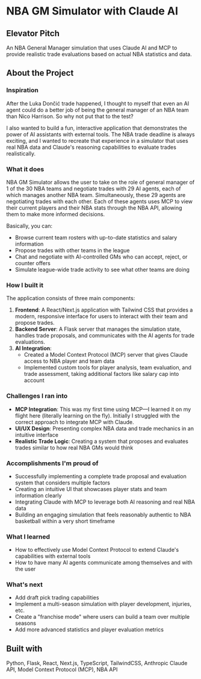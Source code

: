 # NBA GM Simulator with Claude AI

## Elevator Pitch
An NBA General Manager simulation that uses Claude AI and MCP to provide realistic trade evaluations based on actual NBA statistics and data.

## About the Project

### Inspiration
After the Luka Dončić trade happened, I thought to myself that even an AI agent could do a better job of being the general manager of an NBA team than Nico Harrison. So why not put that to the test?

I also wanted to build a fun, interactive application that demonstrates the power of AI assistants with external tools. The NBA trade deadline is always exciting, and I wanted to recreate that experience in a simulator that uses real NBA data and Claude's reasoning capabilities to evaluate trades realistically.

### What it does
NBA GM Simulator allows the user to take on the role of general manager of 1 of the 30 NBA teams and negotiate trades with 29 AI agents, each of which manages another NBA team. Simultaneously, these 29 agents are negotiating trades with each other. Each of these agents uses MCP to view their current players and their NBA stats through the NBA API, allowing them to make more informed decisions.

Basically, you can:
- Browse current team rosters with up-to-date statistics and salary information
- Propose trades with other teams in the league
- Chat and negotiate with AI-controlled GMs who can accept, reject, or counter offers
- Simulate league-wide trade activity to see what other teams are doing

### How I built it
The application consists of three main components:

1. **Frontend**: A React/Next.js application with Tailwind CSS that provides a modern, responsive interface for users to interact with their team and propose trades.
2. **Backend Server**: A Flask server that manages the simulation state, handles trade proposals, and communicates with the AI agents for trade evaluations.
3. **AI Integration**:
   - Created a Model Context Protocol (MCP) server that gives Claude access to NBA player and team data
   - Implemented custom tools for player analysis, team evaluation, and trade assessment, taking additional factors like salary cap into account

### Challenges I ran into

- **MCP Integration**: This was my first time using MCP—I learned it on my flight here (literally learning on the fly). Initially I struggled with the correct approach to integrate MCP with Claude.
- **UI/UX Design**: Presenting complex NBA data and trade mechanics in an intuitive interface
- **Realistic Trade Logic**: Creating a system that proposes and evaluates trades similar to how real NBA GMs would think

### Accomplishments I'm proud of
- Successfully implementing a complete trade proposal and evaluation system that considers multiple factors
- Creating an intuitive UI that showcases player stats and team information clearly
- Integrating Claude with MCP to leverage both AI reasoning and real NBA data
- Building an engaging simulation that feels reasonably authentic to NBA basketball within a very short timeframe

### What I learned
- How to effectively use Model Context Protocol to extend Claude's capabilities with external tools
- How to have many AI agents communicate among themselves and with the user

### What's next
- Add draft pick trading capabilities
- Implement a multi-season simulation with player development, injuries, etc.
- Create a "franchise mode" where users can build a team over multiple seasons
- Add more advanced statistics and player evaluation metrics

## Built with
Python, Flask, React, Next.js, TypeScript, TailwindCSS, Anthropic Claude API, Model Context Protocol (MCP), NBA API